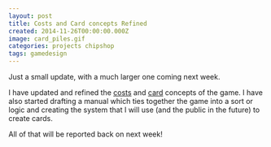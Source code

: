 ```yaml
---
layout: post
title: Costs and Card concepts Refined
created: 2014-11-26T00:00:00.000Z
image: card_piles.gif
categories: projects chipshop
tags: gamedesign
---
```


Just a small update, with a much larger one coming next week.

I have updated and refined the [costs](/manual/costs) and [card](/manual/cards) concepts of the game. I have also started drafting a manual which ties together the game into a sort or logic and creating the system that I will use (and the public in the future) to create cards.

All of that will be reported back on next week!
